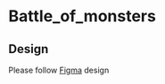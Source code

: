# Battle_of_monsters

## Design
Please follow [Figma](https://www.figma.com/file/wXA5toXu2tZJyhXNY5b5zB/Battle-of-Monsters---Front-End?type=design&node-id=0-1&mode=design&t=k1O799hGRBMG1Xy4-0) design
  
